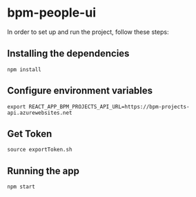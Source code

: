 # bpm-people-ui

In order to set up and run the project, follow these steps:

## Installing the dependencies

```
npm install
```

## Configure environment variables

```
export REACT_APP_BPM_PROJECTS_API_URL=https://bpm-projects-api.azurewebsites.net
```

## Get Token

```
source exportToken.sh
```

## Running the app

```
npm start
```
